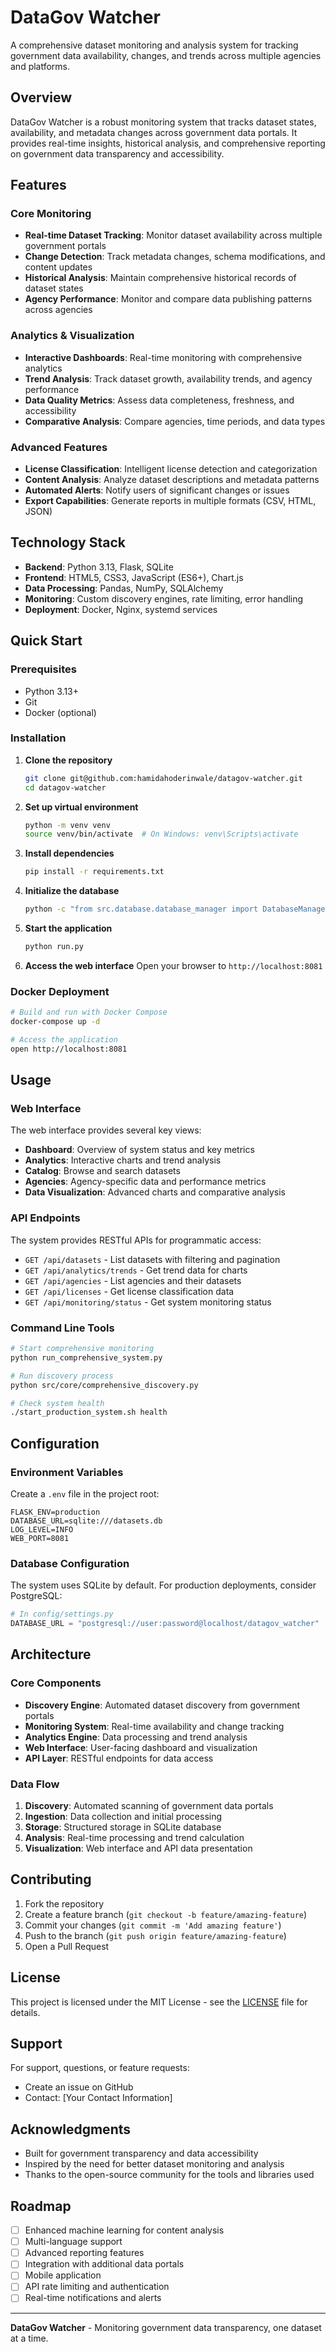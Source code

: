 # DataGov Watcher

A comprehensive dataset monitoring and analysis system for tracking government data availability, changes, and trends across multiple agencies and platforms.

## Overview

DataGov Watcher is a robust monitoring system that tracks dataset states, availability, and metadata changes across government data portals. It provides real-time insights, historical analysis, and comprehensive reporting on government data transparency and accessibility.

## Features

### Core Monitoring
- **Real-time Dataset Tracking**: Monitor dataset availability across multiple government portals
- **Change Detection**: Track metadata changes, schema modifications, and content updates
- **Historical Analysis**: Maintain comprehensive historical records of dataset states
- **Agency Performance**: Monitor and compare data publishing patterns across agencies

### Analytics & Visualization
- **Interactive Dashboards**: Real-time monitoring with comprehensive analytics
- **Trend Analysis**: Track dataset growth, availability trends, and agency performance
- **Data Quality Metrics**: Assess data completeness, freshness, and accessibility
- **Comparative Analysis**: Compare agencies, time periods, and data types

### Advanced Features
- **License Classification**: Intelligent license detection and categorization
- **Content Analysis**: Analyze dataset descriptions and metadata patterns
- **Automated Alerts**: Notify users of significant changes or issues
- **Export Capabilities**: Generate reports in multiple formats (CSV, HTML, JSON)

## Technology Stack

- **Backend**: Python 3.13, Flask, SQLite
- **Frontend**: HTML5, CSS3, JavaScript (ES6+), Chart.js
- **Data Processing**: Pandas, NumPy, SQLAlchemy
- **Monitoring**: Custom discovery engines, rate limiting, error handling
- **Deployment**: Docker, Nginx, systemd services

## Quick Start

### Prerequisites
- Python 3.13+
- Git
- Docker (optional)

### Installation

1. **Clone the repository**
   ```bash
   git clone git@github.com:hamidahoderinwale/datagov-watcher.git
   cd datagov-watcher
   ```

2. **Set up virtual environment**
   ```bash
   python -m venv venv
   source venv/bin/activate  # On Windows: venv\Scripts\activate
   ```

3. **Install dependencies**
   ```bash
   pip install -r requirements.txt
   ```

4. **Initialize the database**
   ```bash
   python -c "from src.database.database_manager import DatabaseManager; DatabaseManager().initialize_database()"
   ```

5. **Start the application**
   ```bash
   python run.py
   ```

6. **Access the web interface**
   Open your browser to `http://localhost:8081`

### Docker Deployment

```bash
# Build and run with Docker Compose
docker-compose up -d

# Access the application
open http://localhost:8081
```

## Usage

### Web Interface

The web interface provides several key views:

- **Dashboard**: Overview of system status and key metrics
- **Analytics**: Interactive charts and trend analysis
- **Catalog**: Browse and search datasets
- **Agencies**: Agency-specific data and performance metrics
- **Data Visualization**: Advanced charts and comparative analysis

### API Endpoints

The system provides RESTful APIs for programmatic access:

- `GET /api/datasets` - List datasets with filtering and pagination
- `GET /api/analytics/trends` - Get trend data for charts
- `GET /api/agencies` - List agencies and their datasets
- `GET /api/licenses` - Get license classification data
- `GET /api/monitoring/status` - Get system monitoring status

### Command Line Tools

```bash
# Start comprehensive monitoring
python run_comprehensive_system.py

# Run discovery process
python src/core/comprehensive_discovery.py

# Check system health
./start_production_system.sh health
```

## Configuration

### Environment Variables

Create a `.env` file in the project root:

```env
FLASK_ENV=production
DATABASE_URL=sqlite:///datasets.db
LOG_LEVEL=INFO
WEB_PORT=8081
```

### Database Configuration

The system uses SQLite by default. For production deployments, consider PostgreSQL:

```python
# In config/settings.py
DATABASE_URL = "postgresql://user:password@localhost/datagov_watcher"
```

## Architecture

### Core Components

- **Discovery Engine**: Automated dataset discovery from government portals
- **Monitoring System**: Real-time availability and change tracking
- **Analytics Engine**: Data processing and trend analysis
- **Web Interface**: User-facing dashboard and visualization
- **API Layer**: RESTful endpoints for data access

### Data Flow

1. **Discovery**: Automated scanning of government data portals
2. **Ingestion**: Data collection and initial processing
3. **Storage**: Structured storage in SQLite database
4. **Analysis**: Real-time processing and trend calculation
5. **Visualization**: Web interface and API data presentation

## Contributing

1. Fork the repository
2. Create a feature branch (`git checkout -b feature/amazing-feature`)
3. Commit your changes (`git commit -m 'Add amazing feature'`)
4. Push to the branch (`git push origin feature/amazing-feature`)
5. Open a Pull Request

## License

This project is licensed under the MIT License - see the [LICENSE](LICENSE) file for details.

## Support

For support, questions, or feature requests:

- Create an issue on GitHub
- Contact: [Your Contact Information]

## Acknowledgments

- Built for government transparency and data accessibility
- Inspired by the need for better dataset monitoring and analysis
- Thanks to the open-source community for the tools and libraries used

## Roadmap

- [ ] Enhanced machine learning for content analysis
- [ ] Multi-language support
- [ ] Advanced reporting features
- [ ] Integration with additional data portals
- [ ] Mobile application
- [ ] API rate limiting and authentication
- [ ] Real-time notifications and alerts

---

**DataGov Watcher** - Monitoring government data transparency, one dataset at a time.